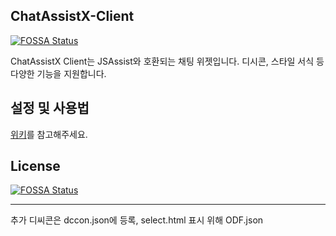 ## ChatAssistX-Client
[![FOSSA Status](https://app.fossa.io/api/projects/git%2Bgithub.com%2FLastorder-DC%2FChatAssistX-Client.svg?type=shield)](https://app.fossa.io/projects/git%2Bgithub.com%2FLastorder-DC%2FChatAssistX-Client?ref=badge_shield)

ChatAssistX Client는 JSAssist와 호환되는 채팅 위젯입니다. 디시콘, 스타일 서식 등 다양한 기능을 지원합니다.

## 설정 및 사용법
[위키](https://github.com/Lastorder-DC/ChatAssistX-Client/wiki)를 참고해주세요.


## License
[![FOSSA Status](https://app.fossa.io/api/projects/git%2Bgithub.com%2FLastorder-DC%2FChatAssistX-Client.svg?type=large)](https://app.fossa.io/projects/git%2Bgithub.com%2FLastorder-DC%2FChatAssistX-Client?ref=badge_large)


--------------------

추가 디씨콘은 dccon.json에 등록, select.html 표시 위해 ODF.json 
